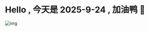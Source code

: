 
# Hello , 今天是 2025-9-24 , 加油鸭 🤭

![img](https://v1.jinrishici.com/all.svg?font-size=18&spacing=4)

